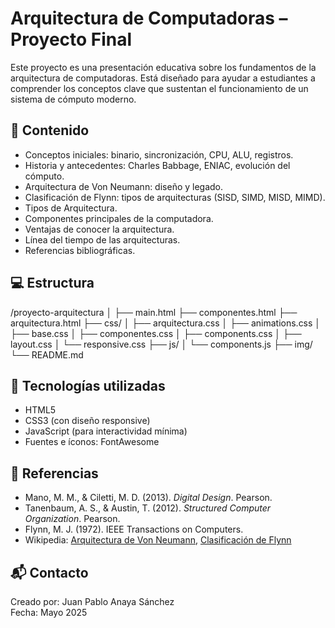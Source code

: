 # Arquitectura de Computadoras – Proyecto Final

Este proyecto es una presentación educativa sobre los fundamentos de la arquitectura de computadoras. Está diseñado para ayudar a estudiantes a comprender los conceptos clave que sustentan el funcionamiento de un sistema de cómputo moderno.

## 🔧 Contenido

- Conceptos iniciales: binario, sincronización, CPU, ALU, registros.
- Historia y antecedentes: Charles Babbage, ENIAC, evolución del cómputo.
- Arquitectura de Von Neumann: diseño y legado.
- Clasificación de Flynn: tipos de arquitecturas (SISD, SIMD, MISD, MIMD).
- Tipos de Arquitectura.
- Componentes principales de la computadora.
- Ventajas de conocer la arquitectura.
- Línea del tiempo de las arquitecturas.
- Referencias bibliográficas.


## 💻 Estructura

/proyecto-arquitectura
│
├── main.html
├── componentes.html
├── arquitectura.html
├── css/
│ ├── arquitectura.css
│ ├── animations.css
│ ├── base.css
│ ├── componentes.css
│ ├── components.css
│ ├── layout.css
│ └── responsive.css
├── js/
│ └── components.js
├── img/
└── README.md

## 📱 Tecnologías utilizadas

- HTML5
- CSS3 (con diseño responsive)
- JavaScript (para interactividad mínima)
- Fuentes e íconos: FontAwesome

## 📎 Referencias

- Mano, M. M., & Ciletti, M. D. (2013). *Digital Design*. Pearson.
- Tanenbaum, A. S., & Austin, T. (2012). *Structured Computer Organization*. Pearson.
- Flynn, M. J. (1972). IEEE Transactions on Computers.
- Wikipedia: [Arquitectura de Von Neumann](https://es.wikipedia.org/wiki/Arquitectura_de_von_Neumann), [Clasificación de Flynn](https://es.wikipedia.org/wiki/Clasificaci%C3%B3n_de_Flynn)

## 📬 Contacto

Creado por: Juan Pablo Anaya Sánchez  
Fecha: Mayo 2025
